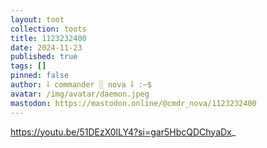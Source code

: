 ```yaml
---
layout: toot
collection: toots
title: 1123232400
date: 2024-11-23
published: true
tags: []
pinned: false
author: ⸸ commander ░ nova ⸸ :~$
avatar: /img/avatar/daemon.jpeg
mastodon: https://mastodon.online/@cmdr_nova/1123232400
---
```


https://youtu.be/51DEzX0lLY4?si=gar5HbcQDChyaDx_
